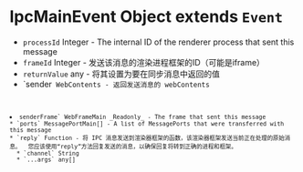 # IpcMainEvent Object extends `Event`

* `processId` Integer - The internal ID of the renderer process that sent this message
* `frameId` Integer - 发送该消息的渲染进程框架的ID（可能是iframe）
* `returnValue` any - 将其设置为要在同步消息中返回的值
* `sender<code> WebContents - 返回发送消息的 webContents</li>
<li><code>senderFrame` WebFrameMain _Readonly_ - The frame that sent this message
* `ports` MessagePortMain[] - A list of MessagePorts that were transferred with this message
* `reply` Function - 将 IPC 消息发送到渲染器框架的函数，该渲染器框架发送当前正在处理的原始消息。  您应该使用“reply”方法回复发送的消息，以确保回复将转到正确的进程和框架。
  * `channel` String
  * `...args` any[]
